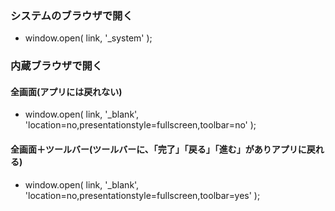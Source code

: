 ### システムのブラウザで開く
- window.open( link, '_system' );

### 内蔵ブラウザで開く
#### 全画面(アプリには戻れない)
- window.open( link, '_blank', 'location=no,presentationstyle=fullscreen,toolbar=no' );
#### 全画面＋ツールバー(ツールバーに、「完了」「戻る」「進む」がありアプリに戻れる)
- window.open( link, '_blank', 'location=no,presentationstyle=fullscreen,toolbar=yes' );
